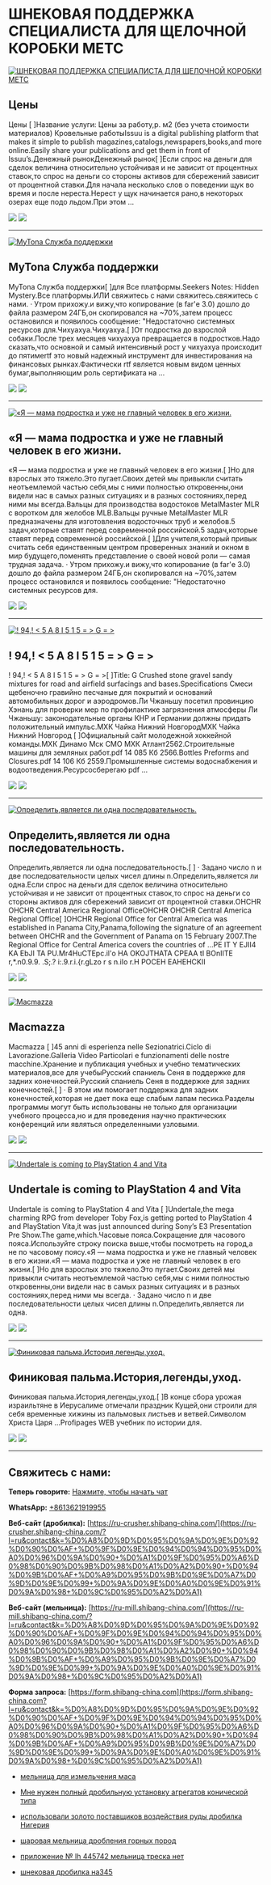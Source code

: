 # ШНЕКОВАЯ ПОДДЕРЖКА СПЕЦИАЛИСТА ДЛЯ ЩЕЛОЧНОЙ КОРОБКИ МЕТС

<a href="https://swt.shibang-china.com/?l=ru&img&k=%D0%A8%D0%9D%D0%95%D0%9A%D0%9E%D0%92%D0%90%D0%AF+%D0%9F%D0%9E%D0%94%D0%94%D0%95%D0%A0%D0%96%D0%9A%D0%90+%D0%A1%D0%9F%D0%95%D0%A6%D0%98%D0%90%D0%9B%D0%98%D0%A1%D0%A2%D0%90+%D0%94%D0%9B%D0%AF+%D0%A9%D0%95%D0%9B%D0%9E%D0%A7%D0%9D%D0%9E%D0%99+%D0%9A%D0%9E%D0%A0%D0%9E%D0%91%D0%9A%D0%98+%D0%9C%D0%95%D0%A2%D0%A1" target="_blank">![ШНЕКОВАЯ ПОДДЕРЖКА СПЕЦИАЛИСТА ДЛЯ ЩЕЛОЧНОЙ КОРОБКИ МЕТС](http://static.shibang-china.com/all-800x300/1324.jpg)</a>

## Цены
Цены [ ]Название услуги: Цены за работу,р. м2 (без учета стоимости материалов) Кровельные работыIssuu is a digital publishing platform that makes it simple to publish magazines,catalogs,newspapers,books,and more online.Easily share your publications and get them in front of Issuu’s.Денежный рынокДенежный рынок[ ]Если спрос на деньги для сделок величина относительно устойчивая и не зависит от процентных ставок,то спрос на деньги со стороны активов для сбережений зависит от процентной ставки.Для начала несколько слов о поведении щук во время и после нереста.Нерест у щук начинается рано,в некоторых озерах еще подо льдом.При этом …


<a href="https://whatsapp.shibangsoft.com/WhatsApp.php" target="_blank" title="WhatsApp">![](http://static.shibang-china.com/icon/whatsapp.png)</a> <a href="https://swt.shibang-china.com/?l=ru&icon&k=%D0%A8%D0%9D%D0%95%D0%9A%D0%9E%D0%92%D0%90%D0%AF+%D0%9F%D0%9E%D0%94%D0%94%D0%95%D0%A0%D0%96%D0%9A%D0%90+%D0%A1%D0%9F%D0%95%D0%A6%D0%98%D0%90%D0%9B%D0%98%D0%A1%D0%A2%D0%90+%D0%94%D0%9B%D0%AF+%D0%A9%D0%95%D0%9B%D0%9E%D0%A7%D0%9D%D0%9E%D0%99+%D0%9A%D0%9E%D0%A0%D0%9E%D0%91%D0%9A%D0%98+%D0%9C%D0%95%D0%A2%D0%A1" target="_blank">![](http://static.shibang-china.com/icon/chat-ru.png)</a>

---

<a href="https://swt.shibang-china.com/?l=ru&img&k=%D0%A8%D0%9D%D0%95%D0%9A%D0%9E%D0%92%D0%90%D0%AF+%D0%9F%D0%9E%D0%94%D0%94%D0%95%D0%A0%D0%96%D0%9A%D0%90+%D0%A1%D0%9F%D0%95%D0%A6%D0%98%D0%90%D0%9B%D0%98%D0%A1%D0%A2%D0%90+%D0%94%D0%9B%D0%AF+%D0%A9%D0%95%D0%9B%D0%9E%D0%A7%D0%9D%D0%9E%D0%99+%D0%9A%D0%9E%D0%A0%D0%9E%D0%91%D0%9A%D0%98+%D0%9C%D0%95%D0%A2%D0%A1" target="_blank">![MyTona Служба поддержки](http://static.shibang-china.com/all-800x300/686.jpg)</a>

## MyTona Служба поддержки
MyTona Служба поддержки[ ]для Все платформы.Seekers Notes: Hidden Mystery.Все платформы.ИЛИ свяжитесь с нами свяжитесь.свяжитесь с нами.&nbsp;&#0183;&#32;Утром прихожу.и вижу,что копирование (в far'е 3.0) дошло до файла размером 24ГБ,он скопировался на ~70%,затем процесс остановился и появилось сообщение: &quot;Недостаточно системных ресурсов для.Чихуахуа.Чихуахуа.[ ]От подростка до взрослой собаки.После трех месяцев чихуахуа превращается в подростков.Надо сказать,что основной и самый интенсивный рост у чихуахуа происходит до пятимеrtf это новый надежный инструмент для инвестирования на финансовых рынках.Фактически rtf является новым видом ценных бумаг,выполняющим роль сертификата на …


<a href="https://whatsapp.shibangsoft.com/WhatsApp.php" target="_blank" title="WhatsApp">![](http://static.shibang-china.com/icon/whatsapp.png)</a> <a href="https://swt.shibang-china.com/?l=ru&icon&k=%D0%A8%D0%9D%D0%95%D0%9A%D0%9E%D0%92%D0%90%D0%AF+%D0%9F%D0%9E%D0%94%D0%94%D0%95%D0%A0%D0%96%D0%9A%D0%90+%D0%A1%D0%9F%D0%95%D0%A6%D0%98%D0%90%D0%9B%D0%98%D0%A1%D0%A2%D0%90+%D0%94%D0%9B%D0%AF+%D0%A9%D0%95%D0%9B%D0%9E%D0%A7%D0%9D%D0%9E%D0%99+%D0%9A%D0%9E%D0%A0%D0%9E%D0%91%D0%9A%D0%98+%D0%9C%D0%95%D0%A2%D0%A1" target="_blank">![](http://static.shibang-china.com/icon/chat-ru.png)</a>

---

<a href="https://swt.shibang-china.com/?l=ru&img&k=%D0%A8%D0%9D%D0%95%D0%9A%D0%9E%D0%92%D0%90%D0%AF+%D0%9F%D0%9E%D0%94%D0%94%D0%95%D0%A0%D0%96%D0%9A%D0%90+%D0%A1%D0%9F%D0%95%D0%A6%D0%98%D0%90%D0%9B%D0%98%D0%A1%D0%A2%D0%90+%D0%94%D0%9B%D0%AF+%D0%A9%D0%95%D0%9B%D0%9E%D0%A7%D0%9D%D0%9E%D0%99+%D0%9A%D0%9E%D0%A0%D0%9E%D0%91%D0%9A%D0%98+%D0%9C%D0%95%D0%A2%D0%A1" target="_blank">![&#171;Я — мама подростка и уже не главный человек в его жизни.](http://static.shibang-china.com/all-800x300/689.jpg)</a>

## &#171;Я — мама подростка и уже не главный человек в его жизни.
&#171;Я — мама подростка и уже не главный человек в его жизни.[ ]Но для взрослых это тяжело.Это пугает.Своих детей мы привыкли считать неотъемлемой частью себя,мы с ними полностью откровенны,они видели нас в самых разных ситуациях и в разных состояниях,перед ними мы всегда.Вальцы для производства водостоков MetalMaster MLR с воротком для желобов MLB.Вальцы ручные MetalMaster MLR предназначены для изготовления водосточных труб и желобов.5 задач,которые ставят перед современной российской.5 задач,которые ставят перед современной российской.[ ]Для учителя,который привык считать себя единственным центром проверенных знаний и окном в мир будущего,поменять представление о своей новой роли — самая трудная задача.&nbsp;&#0183;&#32;Утром прихожу.и вижу,что копирование (в far'е 3.0) дошло до файла размером 24ГБ,он скопировался на ~70%,затем процесс остановился и появилось сообщение: &quot;Недостаточно системных ресурсов для.


<a href="https://whatsapp.shibangsoft.com/WhatsApp.php" target="_blank" title="WhatsApp">![](http://static.shibang-china.com/icon/whatsapp.png)</a> <a href="https://swt.shibang-china.com/?l=ru&icon&k=%D0%A8%D0%9D%D0%95%D0%9A%D0%9E%D0%92%D0%90%D0%AF+%D0%9F%D0%9E%D0%94%D0%94%D0%95%D0%A0%D0%96%D0%9A%D0%90+%D0%A1%D0%9F%D0%95%D0%A6%D0%98%D0%90%D0%9B%D0%98%D0%A1%D0%A2%D0%90+%D0%94%D0%9B%D0%AF+%D0%A9%D0%95%D0%9B%D0%9E%D0%A7%D0%9D%D0%9E%D0%99+%D0%9A%D0%9E%D0%A0%D0%9E%D0%91%D0%9A%D0%98+%D0%9C%D0%95%D0%A2%D0%A1" target="_blank">![](http://static.shibang-china.com/icon/chat-ru.png)</a>

---

<a href="https://swt.shibang-china.com/?l=ru&img&k=%D0%A8%D0%9D%D0%95%D0%9A%D0%9E%D0%92%D0%90%D0%AF+%D0%9F%D0%9E%D0%94%D0%94%D0%95%D0%A0%D0%96%D0%9A%D0%90+%D0%A1%D0%9F%D0%95%D0%A6%D0%98%D0%90%D0%9B%D0%98%D0%A1%D0%A2%D0%90+%D0%94%D0%9B%D0%AF+%D0%A9%D0%95%D0%9B%D0%9E%D0%A7%D0%9D%D0%9E%D0%99+%D0%9A%D0%9E%D0%A0%D0%9E%D0%91%D0%9A%D0%98+%D0%9C%D0%95%D0%A2%D0%A1" target="_blank">![! 94,! &lt; 5 A 8 I 5 1 5 = &gt; G = &gt;](http://static.shibang-china.com/all-800x300/1141.jpg)</a>

## ! 94,! &lt; 5 A 8 I 5 1 5 = &gt; G = &gt;
! 94,! &lt; 5 A 8 I 5 1 5 = &gt; G = &gt;[ ]Title: G Crushed stone gravel sandy mixtures for road and airfield surfacings and bases.Specifications Смеси щебеночно гравийно песчаные для покрытий и оснований автомобильных дорог и аэродромов.Ли Чжаньшу посетил провинцию Хэнань для проверки мер по профилактике загрязнения атмосферы Ли Чжаньшу: законодательные органы КНР и Германии должны придать положительный импульс.МХК Чайка Нижний НовгородМХК Чайка Нижний Новгород [ ]Официальный сайт молодежной хоккейной команды.МХК Динамо Мск СМО МХК Атлант2562.Строительные машины для земляных работ.pdf 14 085 Кб 2566.Bottles Preforms and Closures.pdf 14 106 Кб 2559.Промышленные системы водоснабжения и водоотведения.Ресурсосберегаю pdf …


<a href="https://whatsapp.shibangsoft.com/WhatsApp.php" target="_blank" title="WhatsApp">![](http://static.shibang-china.com/icon/whatsapp.png)</a> <a href="https://swt.shibang-china.com/?l=ru&icon&k=%D0%A8%D0%9D%D0%95%D0%9A%D0%9E%D0%92%D0%90%D0%AF+%D0%9F%D0%9E%D0%94%D0%94%D0%95%D0%A0%D0%96%D0%9A%D0%90+%D0%A1%D0%9F%D0%95%D0%A6%D0%98%D0%90%D0%9B%D0%98%D0%A1%D0%A2%D0%90+%D0%94%D0%9B%D0%AF+%D0%A9%D0%95%D0%9B%D0%9E%D0%A7%D0%9D%D0%9E%D0%99+%D0%9A%D0%9E%D0%A0%D0%9E%D0%91%D0%9A%D0%98+%D0%9C%D0%95%D0%A2%D0%A1" target="_blank">![](http://static.shibang-china.com/icon/chat-ru.png)</a>

---

<a href="https://swt.shibang-china.com/?l=ru&img&k=%D0%A8%D0%9D%D0%95%D0%9A%D0%9E%D0%92%D0%90%D0%AF+%D0%9F%D0%9E%D0%94%D0%94%D0%95%D0%A0%D0%96%D0%9A%D0%90+%D0%A1%D0%9F%D0%95%D0%A6%D0%98%D0%90%D0%9B%D0%98%D0%A1%D0%A2%D0%90+%D0%94%D0%9B%D0%AF+%D0%A9%D0%95%D0%9B%D0%9E%D0%A7%D0%9D%D0%9E%D0%99+%D0%9A%D0%9E%D0%A0%D0%9E%D0%91%D0%9A%D0%98+%D0%9C%D0%95%D0%A2%D0%A1" target="_blank">![Определить,является ли одна последовательность.](http://static.shibang-china.com/all-800x300/694.jpg)</a>

## Определить,является ли одна последовательность.
Определить,является ли одна последовательность.[ ]&nbsp;&#0183;&#32;Задано число n и две последовательности целых чисел длины n.Определить,является ли одна.Если спрос на деньги для сделок величина относительно устойчивая и не зависит от процентных ставок,то спрос на деньги со стороны активов для сбережений зависит от процентной ставки.OHCHR OHCHR Central America Regional OfficeOHCHR OHCHR Central America Regional Office[ ]OHCHR Regional Office for Central America was established in Panama City,Panama,following the signature of an agreement between OHCHR and the Government of Panama on 15 February 2007.The Regional Office for Central America covers the countries of …PE IT Y EJII4 KA EbJI TA PU.Mr4HuCTEpc.il'o HA OKOJTHATA CPEAA tI BOnIITE r,*.n0.9.9. .S;.? i:.9.r.i.{r.gLzo r s n.iIo r.H POCEH EAHEHCKII


<a href="https://whatsapp.shibangsoft.com/WhatsApp.php" target="_blank" title="WhatsApp">![](http://static.shibang-china.com/icon/whatsapp.png)</a> <a href="https://swt.shibang-china.com/?l=ru&icon&k=%D0%A8%D0%9D%D0%95%D0%9A%D0%9E%D0%92%D0%90%D0%AF+%D0%9F%D0%9E%D0%94%D0%94%D0%95%D0%A0%D0%96%D0%9A%D0%90+%D0%A1%D0%9F%D0%95%D0%A6%D0%98%D0%90%D0%9B%D0%98%D0%A1%D0%A2%D0%90+%D0%94%D0%9B%D0%AF+%D0%A9%D0%95%D0%9B%D0%9E%D0%A7%D0%9D%D0%9E%D0%99+%D0%9A%D0%9E%D0%A0%D0%9E%D0%91%D0%9A%D0%98+%D0%9C%D0%95%D0%A2%D0%A1" target="_blank">![](http://static.shibang-china.com/icon/chat-ru.png)</a>

---

<a href="https://swt.shibang-china.com/?l=ru&img&k=%D0%A8%D0%9D%D0%95%D0%9A%D0%9E%D0%92%D0%90%D0%AF+%D0%9F%D0%9E%D0%94%D0%94%D0%95%D0%A0%D0%96%D0%9A%D0%90+%D0%A1%D0%9F%D0%95%D0%A6%D0%98%D0%90%D0%9B%D0%98%D0%A1%D0%A2%D0%90+%D0%94%D0%9B%D0%AF+%D0%A9%D0%95%D0%9B%D0%9E%D0%A7%D0%9D%D0%9E%D0%99+%D0%9A%D0%9E%D0%A0%D0%9E%D0%91%D0%9A%D0%98+%D0%9C%D0%95%D0%A2%D0%A1" target="_blank">![Macmazza](http://static.shibang-china.com/all-800x300/600.jpg)</a>

## Macmazza
Macmazza [ ]45 anni di esperienza nelle Sezionatrici.Ciclo di Lavorazione.Galleria Video Particolari e funzionamenti delle nostre macchine.Хранение и публикация учебных и учебно тематических материалов,все для учебыРусский спаниель Сеня в поддержке для задних конечностей.Русский спаниель Сеня в поддержке для задних конечностей.[ ]&nbsp;&#0183;&#32;В этом им помогает поддержка для задних конечностей,которая не дает пока еще слабым лапам песика.Разделы программы могут быть использованы не только для организации учебного процесса,но и для проведения научно практических конференций или являться определенными узловыми.


<a href="https://whatsapp.shibangsoft.com/WhatsApp.php" target="_blank" title="WhatsApp">![](http://static.shibang-china.com/icon/whatsapp.png)</a> <a href="https://swt.shibang-china.com/?l=ru&icon&k=%D0%A8%D0%9D%D0%95%D0%9A%D0%9E%D0%92%D0%90%D0%AF+%D0%9F%D0%9E%D0%94%D0%94%D0%95%D0%A0%D0%96%D0%9A%D0%90+%D0%A1%D0%9F%D0%95%D0%A6%D0%98%D0%90%D0%9B%D0%98%D0%A1%D0%A2%D0%90+%D0%94%D0%9B%D0%AF+%D0%A9%D0%95%D0%9B%D0%9E%D0%A7%D0%9D%D0%9E%D0%99+%D0%9A%D0%9E%D0%A0%D0%9E%D0%91%D0%9A%D0%98+%D0%9C%D0%95%D0%A2%D0%A1" target="_blank">![](http://static.shibang-china.com/icon/chat-ru.png)</a>

---

<a href="https://swt.shibang-china.com/?l=ru&img&k=%D0%A8%D0%9D%D0%95%D0%9A%D0%9E%D0%92%D0%90%D0%AF+%D0%9F%D0%9E%D0%94%D0%94%D0%95%D0%A0%D0%96%D0%9A%D0%90+%D0%A1%D0%9F%D0%95%D0%A6%D0%98%D0%90%D0%9B%D0%98%D0%A1%D0%A2%D0%90+%D0%94%D0%9B%D0%AF+%D0%A9%D0%95%D0%9B%D0%9E%D0%A7%D0%9D%D0%9E%D0%99+%D0%9A%D0%9E%D0%A0%D0%9E%D0%91%D0%9A%D0%98+%D0%9C%D0%95%D0%A2%D0%A1" target="_blank">![Undertale is coming to PlayStation 4 and Vita](http://static.shibang-china.com/all-800x300/1289.jpg)</a>

## Undertale is coming to PlayStation 4 and Vita
Undertale is coming to PlayStation 4 and Vita [ ]Undertale,the mega charming RPG from developer Toby Fox,is getting ported to PlayStation 4 and PlayStation Vita,it was just announced during Sony’s E3 Presentation Pre Show.The game,which.Часовые пояса.Сокращение для часового пояса.Используйте строку поиска выше,чтобы посмотреть на город,а не по часовому поясу.&#171;Я — мама подростка и уже не главный человек в его жизни.&#171;Я — мама подростка и уже не главный человек в его жизни.[ ]Но для взрослых это тяжело.Это пугает.Своих детей мы привыкли считать неотъемлемой частью себя,мы с ними полностью откровенны,они видели нас в самых разных ситуациях и в разных состояниях,перед ними мы всегда.&nbsp;&#0183;&#32;Задано число n и две последовательности целых чисел длины n.Определить,является ли одна.


<a href="https://whatsapp.shibangsoft.com/WhatsApp.php" target="_blank" title="WhatsApp">![](http://static.shibang-china.com/icon/whatsapp.png)</a> <a href="https://swt.shibang-china.com/?l=ru&icon&k=%D0%A8%D0%9D%D0%95%D0%9A%D0%9E%D0%92%D0%90%D0%AF+%D0%9F%D0%9E%D0%94%D0%94%D0%95%D0%A0%D0%96%D0%9A%D0%90+%D0%A1%D0%9F%D0%95%D0%A6%D0%98%D0%90%D0%9B%D0%98%D0%A1%D0%A2%D0%90+%D0%94%D0%9B%D0%AF+%D0%A9%D0%95%D0%9B%D0%9E%D0%A7%D0%9D%D0%9E%D0%99+%D0%9A%D0%9E%D0%A0%D0%9E%D0%91%D0%9A%D0%98+%D0%9C%D0%95%D0%A2%D0%A1" target="_blank">![](http://static.shibang-china.com/icon/chat-ru.png)</a>

---

<a href="https://swt.shibang-china.com/?l=ru&img&k=%D0%A8%D0%9D%D0%95%D0%9A%D0%9E%D0%92%D0%90%D0%AF+%D0%9F%D0%9E%D0%94%D0%94%D0%95%D0%A0%D0%96%D0%9A%D0%90+%D0%A1%D0%9F%D0%95%D0%A6%D0%98%D0%90%D0%9B%D0%98%D0%A1%D0%A2%D0%90+%D0%94%D0%9B%D0%AF+%D0%A9%D0%95%D0%9B%D0%9E%D0%A7%D0%9D%D0%9E%D0%99+%D0%9A%D0%9E%D0%A0%D0%9E%D0%91%D0%9A%D0%98+%D0%9C%D0%95%D0%A2%D0%A1" target="_blank">![Финиковая пальма.История,легенды,уход.](http://static.shibang-china.com/all-800x300/535.jpg)</a>

## Финиковая пальма.История,легенды,уход.
Финиковая пальма.История,легенды,уход.[ ]В конце сбора урожая израильтяне в Иерусалиме отмечали праздник Кущей,они строили для себя временные хижины из пальмовых листьев и ветвей.Символом Христа Царя …Profipages WEB учебник по истории для.

<a href="https://whatsapp.shibangsoft.com/WhatsApp.php" target="_blank" title="WhatsApp">![](http://static.shibang-china.com/icon/whatsapp.png)</a> <a href="https://swt.shibang-china.com/?l=ru&icon&k=%D0%A8%D0%9D%D0%95%D0%9A%D0%9E%D0%92%D0%90%D0%AF+%D0%9F%D0%9E%D0%94%D0%94%D0%95%D0%A0%D0%96%D0%9A%D0%90+%D0%A1%D0%9F%D0%95%D0%A6%D0%98%D0%90%D0%9B%D0%98%D0%A1%D0%A2%D0%90+%D0%94%D0%9B%D0%AF+%D0%A9%D0%95%D0%9B%D0%9E%D0%A7%D0%9D%D0%9E%D0%99+%D0%9A%D0%9E%D0%A0%D0%9E%D0%91%D0%9A%D0%98+%D0%9C%D0%95%D0%A2%D0%A1" target="_blank">![](http://static.shibang-china.com/icon/chat-ru.png)</a>

---
## Свяжитесь с нами:

**Теперь говорите:** [Нажмите, чтобы начать чат](https://swt.shibang-china.com?l=ru&contact&k=%D0%A8%D0%9D%D0%95%D0%9A%D0%9E%D0%92%D0%90%D0%AF+%D0%9F%D0%9E%D0%94%D0%94%D0%95%D0%A0%D0%96%D0%9A%D0%90+%D0%A1%D0%9F%D0%95%D0%A6%D0%98%D0%90%D0%9B%D0%98%D0%A1%D0%A2%D0%90+%D0%94%D0%9B%D0%AF+%D0%A9%D0%95%D0%9B%D0%9E%D0%A7%D0%9D%D0%9E%D0%99+%D0%9A%D0%9E%D0%A0%D0%9E%D0%91%D0%9A%D0%98+%D0%9C%D0%95%D0%A2%D0%A1)

**WhatsApp:**  [+8613621919955](https://whatsapp.shibangsoft.com/WhatsApp.php)

**Веб-сайт (дробилка):** [https://ru-crusher.shibang-china.com/](https://ru-crusher.shibang-china.com/?l=ru&contact&k=%D0%A8%D0%9D%D0%95%D0%9A%D0%9E%D0%92%D0%90%D0%AF+%D0%9F%D0%9E%D0%94%D0%94%D0%95%D0%A0%D0%96%D0%9A%D0%90+%D0%A1%D0%9F%D0%95%D0%A6%D0%98%D0%90%D0%9B%D0%98%D0%A1%D0%A2%D0%90+%D0%94%D0%9B%D0%AF+%D0%A9%D0%95%D0%9B%D0%9E%D0%A7%D0%9D%D0%9E%D0%99+%D0%9A%D0%9E%D0%A0%D0%9E%D0%91%D0%9A%D0%98+%D0%9C%D0%95%D0%A2%D0%A1)

**Веб-сайт (мельница):** [https://ru-mill.shibang-china.com/](https://ru-mill.shibang-china.com/?l=ru&contact&k=%D0%A8%D0%9D%D0%95%D0%9A%D0%9E%D0%92%D0%90%D0%AF+%D0%9F%D0%9E%D0%94%D0%94%D0%95%D0%A0%D0%96%D0%9A%D0%90+%D0%A1%D0%9F%D0%95%D0%A6%D0%98%D0%90%D0%9B%D0%98%D0%A1%D0%A2%D0%90+%D0%94%D0%9B%D0%AF+%D0%A9%D0%95%D0%9B%D0%9E%D0%A7%D0%9D%D0%9E%D0%99+%D0%9A%D0%9E%D0%A0%D0%9E%D0%91%D0%9A%D0%98+%D0%9C%D0%95%D0%A2%D0%A1)

**Форма запроса:** [https://form.shibang-china.com](https://form.shibang-china.com?l=ru&contact&k=%D0%A8%D0%9D%D0%95%D0%9A%D0%9E%D0%92%D0%90%D0%AF+%D0%9F%D0%9E%D0%94%D0%94%D0%95%D0%A0%D0%96%D0%9A%D0%90+%D0%A1%D0%9F%D0%95%D0%A6%D0%98%D0%90%D0%9B%D0%98%D0%A1%D0%A2%D0%90+%D0%94%D0%9B%D0%AF+%D0%A9%D0%95%D0%9B%D0%9E%D0%A7%D0%9D%D0%9E%D0%99+%D0%9A%D0%9E%D0%A0%D0%9E%D0%91%D0%9A%D0%98+%D0%9C%D0%95%D0%A2%D0%A1)

* [мельница для измельчения маса](../118/%D0%BC%D0%B5%D0%BB%D1%8C%D0%BD%D0%B8%D1%86%D0%B0%20%D0%B4%D0%BB%D1%8F%20%D0%B8%D0%B7%D0%BC%D0%B5%D0%BB%D1%8C%D1%87%D0%B5%D0%BD%D0%B8%D1%8F%20%D0%BC%D0%B0%D1%81%D0%B0.md)

* [Мне нужен полный дробильную установку агрегатов конической типа](../114/%D0%9C%D0%BD%D0%B5%20%D0%BD%D1%83%D0%B6%D0%B5%D0%BD%20%D0%BF%D0%BE%D0%BB%D0%BD%D1%8B%D0%B9%20%D0%B4%D1%80%D0%BE%D0%B1%D0%B8%D0%BB%D1%8C%D0%BD%D1%83%D1%8E%20%D1%83%D1%81%D1%82%D0%B0%D0%BD%D0%BE%D0%B2%D0%BA%D1%83%20%D0%B0%D0%B3%D1%80%D0%B5%D0%B3%D0%B0%D1%82%D0%BE%D0%B2%20%D0%BA%D0%BE%D0%BD%D0%B8%D1%87%D0%B5%D1%81%D0%BA%D0%BE%D0%B9%20%D1%82%D0%B8%D0%BF%D0%B0.md)

* [использовали золото поставщиков воздействия руды дробилка Нигерия](../112/%D0%B8%D1%81%D0%BF%D0%BE%D0%BB%D1%8C%D0%B7%D0%BE%D0%B2%D0%B0%D0%BB%D0%B8%20%D0%B7%D0%BE%D0%BB%D0%BE%D1%82%D0%BE%20%D0%BF%D0%BE%D1%81%D1%82%D0%B0%D0%B2%D1%89%D0%B8%D0%BA%D0%BE%D0%B2%20%D0%B2%D0%BE%D0%B7%D0%B4%D0%B5%D0%B9%D1%81%D1%82%D0%B2%D0%B8%D1%8F%20%D1%80%D1%83%D0%B4%D1%8B%20%D0%B4%D1%80%D0%BE%D0%B1%D0%B8%D0%BB%D0%BA%D0%B0%20%D0%9D%D0%B8%D0%B3%D0%B5%D1%80%D0%B8%D1%8F.md)

* [шаровая мельница дробления горных пород](../109/%D1%88%D0%B0%D1%80%D0%BE%D0%B2%D0%B0%D1%8F%20%D0%BC%D0%B5%D0%BB%D1%8C%D0%BD%D0%B8%D1%86%D0%B0%20%D0%B4%D1%80%D0%BE%D0%B1%D0%BB%D0%B5%D0%BD%D0%B8%D1%8F%20%D0%B3%D0%BE%D1%80%D0%BD%D1%8B%D1%85%20%D0%BF%D0%BE%D1%80%D0%BE%D0%B4.md)

* [приложение № lh 445742 мельница треска нет](../118/%D0%BF%D1%80%D0%B8%D0%BB%D0%BE%D0%B6%D0%B5%D0%BD%D0%B8%D0%B5%20%E2%84%96%20lh%20445742%20%D0%BC%D0%B5%D0%BB%D1%8C%D0%BD%D0%B8%D1%86%D0%B0%20%D1%82%D1%80%D0%B5%D1%81%D0%BA%D0%B0%20%D0%BD%D0%B5%D1%82.md)

* [шнековая дробилка на345](../106/%D1%88%D0%BD%D0%B5%D0%BA%D0%BE%D0%B2%D0%B0%D1%8F%20%D0%B4%D1%80%D0%BE%D0%B1%D0%B8%D0%BB%D0%BA%D0%B0%20%D0%BD%D0%B0345.md)